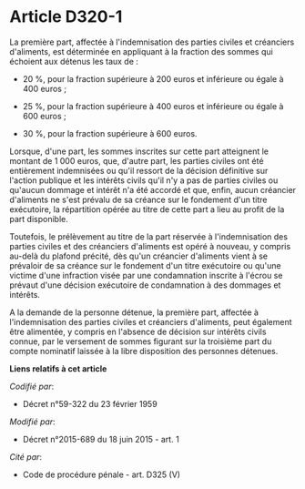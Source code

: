 # Article D320-1

La première part, affectée à l'indemnisation des parties civiles et créanciers d'aliments, est déterminée en appliquant à la
fraction des sommes qui échoient aux détenus les taux de :

- 20 %, pour la fraction supérieure à 200 euros et inférieure ou égale à 400 euros ;

- 25 %, pour la fraction supérieure à 400 euros et inférieure ou égale à 600 euros ;

- 30 %, pour la fraction supérieure à 600 euros.

Lorsque, d'une part, les sommes inscrites sur cette part atteignent le montant de 1 000 euros, que, d'autre part, les parties
civiles ont été entièrement indemnisées ou qu'il ressort de la décision définitive sur l'action publique et les intérêts
civils qu'il n'y a pas de parties civiles ou qu'aucun dommage et intérêt n'a été accordé et que, enfin, aucun créancier
d'aliments ne s'est prévalu de sa créance sur le fondement d'un titre exécutoire, la répartition opérée au titre de cette
part a lieu au profit de la part disponible.

Toutefois, le prélèvement au titre de la part réservée à l'indemnisation des parties civiles et des créanciers d'aliments est
opéré à nouveau, y compris au-delà du plafond précité, dès qu'un créancier d'aliments vient à se prévaloir de sa créance sur
le fondement d'un titre exécutoire ou qu'une victime d'une infraction visée par une condamnation inscrite à l'écrou se
prévaut d'une décision exécutoire de condamnation à des dommages et intérêts.

A la demande de la personne détenue, la première part, affectée à l'indemnisation des parties civiles et créanciers
d'aliments, peut également être alimentée, y compris en l'absence de décision sur intérêts civils connue, par le versement de
sommes figurant sur la troisième part du compte nominatif laissée à la libre disposition des personnes détenues.

**Liens relatifs à cet article**

_Codifié par_:

  - Décret n°59-322 du 23 février 1959

_Modifié par_:

  - Décret n°2015-689 du 18 juin 2015 - art. 1

_Cité par_:

  - Code de procédure pénale - art. D325 (V)

